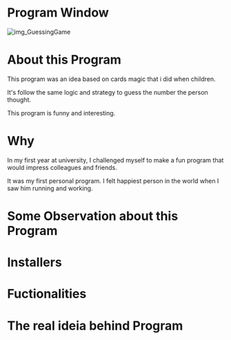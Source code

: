 # Program Window
![img_GuessingGame](https://user-images.githubusercontent.com/59892368/93721385-3903ae80-fb66-11ea-9188-0e15ef7b173b.png )


 # About this Program <!---write here : talk a little about project: what's does, example.  -->
  This program was an idea based on cards magic that i did when children. 
  
  It's follow the same logic and strategy to guess the number the person thought.
  
  This program is funny and interesting.
  
  
  
 
 # Why  <!---write here : motivation that led to created ; why did you do this program?   -->
In my first year at university, I challenged myself to make a fun program that would impress colleagues and friends.

It was my first personal program. I felt happiest person in the world when I saw him running and working.


 
 # Some Observation about this Program
 
 # Installers
 
 # Fuctionalities 
 
 # The real ideia behind Program
 
